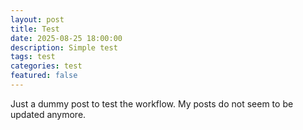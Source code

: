 ```yaml
---
layout: post
title: Test
date: 2025-08-25 18:00:00
description: Simple test
tags: test
categories: test
featured: false
---
```


Just a dummy post to test the workflow. My posts do not seem to be updated
anymore.
